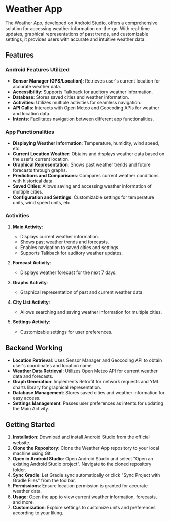 # Weather App

The Weather App, developed on Android Studio, offers a comprehensive solution for accessing weather information on-the-go. With real-time updates, graphical representations of past trends, and customizable settings, it provides users with accurate and intuitive weather data.

## Features

### Android Features Utilized
- **Sensor Manager (GPS/Location)**: Retrieves user's current location for accurate weather data.
- **Accessibility**: Supports Talkback for auditory weather information.
- **Database**: Stores saved cities and weather information.
- **Activities**: Utilizes multiple activities for seamless navigation.
- **API Calls**: Interacts with Open Meteo and Geocoding APIs for weather and location data.
- **Intents**: Facilitates navigation between different app functionalities.

### App Functionalities
- **Displaying Weather Information**: Temperature, humidity, wind speed, etc.
- **Current Location Weather**: Obtains and displays weather data based on the user's current location.
- **Graphical Representation**: Shows past weather trends and future forecasts through graphs.
- **Predictions and Comparisons**: Compares current weather conditions with historical data.
- **Saved Cities**: Allows saving and accessing weather information of multiple cities.
- **Configuration and Settings**: Customizable settings for temperature units, wind speed units, etc.

### Activities
1. **Main Activity**: 
   - Displays current weather information.
   - Shows past weather trends and forecasts.
   - Enables navigation to saved cities and settings.
   - Supports Talkback for auditory weather updates.

2. **Forecast Activity**:
   - Displays weather forecast for the next 7 days.

3. **Graphs Activity**:
   - Graphical representation of past and current weather data.

4. **City List Activity**:
   - Allows searching and saving weather information for multiple cities.

5. **Settings Activity**:
   - Customizable settings for user preferences.

## Backend Working
- **Location Retrieval**: Uses Sensor Manager and Geocoding API to obtain user's coordinates and location name.
- **Weather Data Retrieval**: Utilizes Open Meteo API for current weather data and forecasts.
- **Graph Generation**: Implements Retrofit for network requests and YML charts library for graphical representation.
- **Database Management**: Stores saved cities and weather information for easy access.
- **Settings Management**: Passes user preferences as intents for updating the Main Activity.

## Getting Started
1. **Installation**: Download and install Android Studio from the official website.
2. **Clone the Repository**: Clone the Weather App repository to your local machine using Git.
3. **Open in Android Studio**: Open Android Studio and select "Open an existing Android Studio project". Navigate to the cloned repository folder.
4. **Sync Gradle**: Let Gradle sync automatically or click "Sync Project with Gradle Files" from the toolbar.
3. **Permissions**: Ensure location permission is granted for accurate weather data.
4. **Usage**: Open the app to view current weather information, forecasts, and more.
5. **Customization**: Explore settings to customize units and preferences according to your liking.
